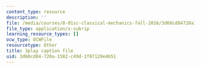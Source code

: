 ```yaml
---
content_type: resource
description: ''
file: /media/courses/8-01sc-classical-mechanics-fall-2016/3d60cd84720a1582c49d1f07129e4b51_GuiIyYbI0HM.srt
file_type: application/x-subrip
learning_resource_types: []
ocw_type: OCWFile
resourcetype: Other
title: 3play caption file
uid: 3d60cd84-720a-1582-c49d-1f07129e4b51
---
```

